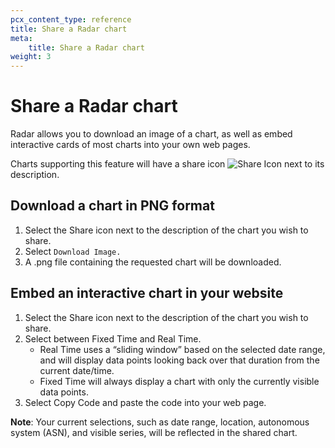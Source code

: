 ```yaml
---
pcx_content_type: reference
title: Share a Radar chart
meta:
    title: Share a Radar chart
weight: 3
---
```


# Share a Radar chart

Radar allows you to download an image of a chart, as well as embed interactive cards of most charts into your own web pages.

Charts supporting this feature will have a share icon <img src="/icons/share.svg" style="display: inline-block" title="Share Icon"/> next to its description.


## Download a chart in PNG format

1. Select the Share icon next to the description of the chart you wish to share.
2. Select `Download Image.`
3. A .png file containing the requested chart will be downloaded.


## Embed an interactive chart in your website

1. Select the Share icon next to the description of the chart you wish to share.
2. Select between Fixed Time and Real Time.
   - Real Time uses a “sliding window” based on the selected date range, and will display data points looking back over that duration from the current date/time.
   - Fixed Time will always display a chart with only the currently visible data points.
3. Select Copy Code and paste the code into your web page.

**Note**: Your current selections, such as date range, location, autonomous system (ASN), and visible series, will be reflected in the shared chart.
